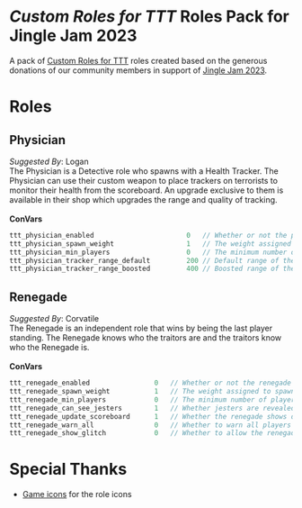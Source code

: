 # _Custom Roles for TTT_ Roles Pack for Jingle Jam 2023
A pack of [Custom Roles for TTT](https://github.com/Custom-Roles-for-TTT/TTT-Custom-Roles) roles created based on the generous donations of our community members in support of [Jingle Jam 2023](https://www.jinglejam.co.uk/).

# Roles

## Physician
_Suggested By_: Logan\
The Physician is a Detective role who spawns with a Health Tracker. The Physician can use their custom weapon to place trackers on terrorists to monitor their health from the scoreboard.
An upgrade exclusive to them is available in their shop which upgrades the range and quality of tracking.
\
\
**ConVars**
```cpp
ttt_physician_enabled                       0   // Whether or not the physician should spawn
ttt_physician_spawn_weight                  1   // The weight assigned to spawning the physician
ttt_physician_min_players                   0   // The minimum number of players required to spawn the physician
ttt_physician_tracker_range_default         200 // Default range of the physician's tracker device
ttt_physician_tracker_range_boosted         400 // Boosted range of the physician's tracker device after the upgrade has been purchased
```

## Renegade
_Suggested By_: Corvatile\
The Renegade is an independent role that wins by being the last player standing. The Renegade knows who the traitors are and the traitors know who the Renegade is.
\
\
**ConVars**
```cpp
ttt_renegade_enabled                0   // Whether or not the renegade should spawn
ttt_renegade_spawn_weight           1   // The weight assigned to spawning the renegade
ttt_renegade_min_players            0   // The minimum number of players required to spawn the renegade
ttt_renegade_can_see_jesters        1   // Whether jesters are revealed (via head icons, color/icon on the scoreboard, etc.) to the renegade
ttt_renegade_update_scoreboard      1   // Whether the renegade shows dead players as missing in action
ttt_renegade_warn_all               0   // Whether to warn all players there is a renegade in the round. If disabled, only traitors are warned
ttt_renegade_show_glitch            0   // Whether to allow the renegade to see the glitch. They will show as an unknown traitor
```

# Special Thanks
- [Game icons](https://game-icons.net/) for the role icons